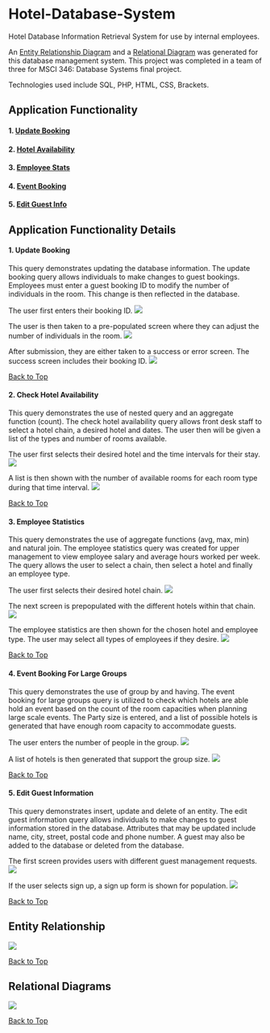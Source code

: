# Hotel-Database-System

Hotel Database Information Retrieval System for use by internal employees. 

An [Entity Relationship Diagram](#entity-relationship) and a [Relational Diagram](#relational-diagram) was generated for this database management system. This project was completed in a team of three for MSCI 346: Database Systems final project.

Technologies used include SQL, PHP, HTML, CSS, Brackets. 

## Application Functionality

#### 1. **[Update Booking](#update-booking)**
#### 2. **[Hotel Availability](#hotel-availability)**
#### 3. **[Employee Stats](#employee-stats)**
#### 4. **[Event Booking](#event-booking)**
#### 5. **[Edit Guest Info](#edit-guest-info)**

## Application Functionality Details

<a name= "update-booking"></a>

#### 1. Update Booking
This query demonstrates updating the database information. The update booking query allows individuals to make changes to guest bookings. Employees must enter a guest booking ID to modify the number of individuals in the room. This change is then reflected in the database. 

<p float="center">
The user first enters their booking ID.
  <img src="images/updateBooking.png"/>
</p>

<p float="center">
The user is then taken to a pre-populated screen where they can adjust the number of individuals in the room.
  <img src="images/updateBookingInfo.png"  />
</p>

<p float="center">
After submission, they are either taken to a success or error screen. The success screen includes their booking ID.
  <img src="images/updateBookingSuccess.png"  />
</p>

[Back to Top](#top)

<a name= "hotel-availability"></a>

#### 2. Check Hotel Availability
This query demonstrates the use of nested query and an aggregate function (count). The check hotel availability query allows front desk staff to select a hotel chain, a desired hotel and dates. The user then will be given a list of the types and number of rooms available.  

<p float="center">
  The user first selects their desired hotel and the time intervals for their stay.
  <img src="images/hotelAvailability.jpg"  />
</p>

<p float="center">
  A list is then shown with the number of available rooms for each room type during that time interval.
  <img src="images/hotelAvailabilityList.jpg"  />
</p>

[Back to Top](#top)

<a name= "employee-stats"></a>

#### 3. Employee Statistics
This query demonstrates the use of aggregate functions (avg, max, min) and natural join. The employee statistics query was created for upper management to view employee salary and average hours worked per week. The query allows the user to select a chain, then select a hotel and finally an employee type. 

<p float="center">
  The user first selects their desired hotel chain.
  <img src="images/employeeStatsHome.jpg"  />
</p>

<p float="center">
  The next screen is prepopulated with the different hotels within that chain.
  <img src="images/employeeStatsPopulated.jpg"  />
</p>

<p float="center">
  The employee statistics are then shown for the chosen hotel and employee type. The user may select all types of employees if they desire.
  <img src="images/employeeStatsList.jpg"  />
</p>

[Back to Top](#top)

<a name= "event-booking"></a>

#### 4. Event Booking For Large Groups
This query demonstrates the use of group by and having. The event booking for large groups query is utilized to check which hotels are able hold an event based on the count of the room capacities when planning large scale events. The Party size is entered, and a list of possible hotels is generated that have enough room capacity to accommodate guests. 

<p float="center">
  The user enters the number of people in the group.
  <img src="images/eventInquiry.png"  />
</p>

<p float="center">
  A list of hotels is then generated that support the group size.
  <img src="images/eventInquiryListing.png"  />
</p>

[Back to Top](#top)

<a name= "edit-guest-info"></a>

#### 5. Edit Guest Information
This query demonstrates insert, update and delete of an entity. The edit guest information query allows individuals to make changes to guest information stored in the database. Attributes that may be updated include name, city, street, postal code and phone number. A guest may also be added to the database or deleted from the database. 

<p float="center">
  The first screen provides users with different guest management requests.
  <img src="images/editGuestHome.png"  />
</p>

<p float="center">
  If the user selects sign up, a sign up form is shown for population.
  <img src="images/editGuestSignUp.png"  />
</p>

[Back to Top](#top)

<a name= "entity-relatonship"></a>

## Entity Relationship
<p float="center">
  <img src="imagesFinal ER Diagram.png" />
</p>

[Back to Top](#top)

<a name= "relational-diagram"></a>

## Relational Diagrams
<p float="center">
  <img src="images/Final Relational Diagram.png" />
</p>

[Back to Top](#top)
